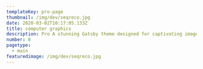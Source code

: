 ```yaml
---
templateKey: pro-page
thumbnail: /img/dev/seqreco.jpg
date: 2020-03-02T10:17:05.133Z
title: computer graphics
description: Pro A stunning Gatsby theme designed for captivating image-centric websites, perfect for photographers, portfolios, and more.
number: 8
pagetype:
  - main
featuredimage: /img/dev/seqreco.jpg
---
```


